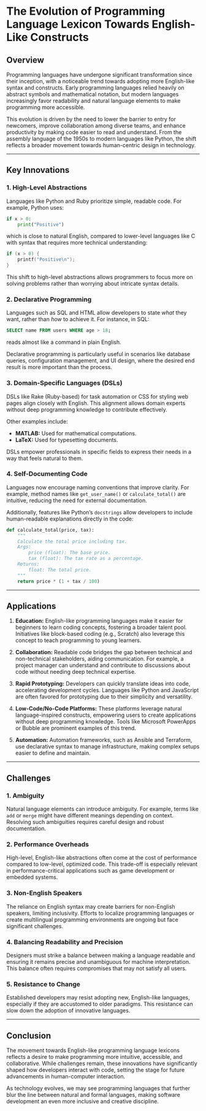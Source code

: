 # The Evolution of Programming Language Lexicon Towards English-Like Constructs

## Overview
Programming languages have undergone significant transformation since their inception, with a noticeable trend towards adopting more English-like syntax and constructs. Early programming languages relied heavily on abstract symbols and mathematical notation, but modern languages increasingly favor readability and natural language elements to make programming more accessible.

This evolution is driven by the need to lower the barrier to entry for newcomers, improve collaboration among diverse teams, and enhance productivity by making code easier to read and understand. From the assembly language of the 1950s to modern languages like Python, the shift reflects a broader movement towards human-centric design in technology.

---

## Key Innovations

### 1. High-Level Abstractions
Languages like Python and Ruby prioritize simple, readable code. For example, Python uses:
```python
if x > 0:
    print("Positive")
```
which is close to natural English, compared to lower-level languages like C with syntax that requires more technical understanding:
```c
if (x > 0) {
    printf("Positive\n");
}
```

This shift to high-level abstractions allows programmers to focus more on solving problems rather than worrying about intricate syntax details.

### 2. Declarative Programming
Languages such as SQL and HTML allow developers to state *what* they want, rather than *how* to achieve it. For instance, in SQL:
```sql
SELECT name FROM users WHERE age > 18;
```
reads almost like a command in plain English.

Declarative programming is particularly useful in scenarios like database queries, configuration management, and UI design, where the desired end result is more important than the process.

### 3. Domain-Specific Languages (DSLs)
DSLs like Rake (Ruby-based) for task automation or CSS for styling web pages align closely with English. This alignment allows domain experts without deep programming knowledge to contribute effectively.

Other examples include:
- **MATLAB:** Used for mathematical computations.
- **LaTeX:** Used for typesetting documents.

DSLs empower professionals in specific fields to express their needs in a way that feels natural to them.

### 4. Self-Documenting Code
Languages now encourage naming conventions that improve clarity. For example, method names like `get_user_name()` or `calculate_total()` are intuitive, reducing the need for external documentation.

Additionally, features like Python’s `docstrings` allow developers to include human-readable explanations directly in the code:
```python
def calculate_total(price, tax):
    """
    Calculate the total price including tax.
    Args:
        price (float): The base price.
        tax (float): The tax rate as a percentage.
    Returns:
        float: The total price.
    """
    return price * (1 + tax / 100)
```

---

## Applications

1. **Education:** English-like programming languages make it easier for beginners to learn coding concepts, fostering a broader talent pool. Initiatives like block-based coding (e.g., Scratch) also leverage this concept to teach programming to young learners.

2. **Collaboration:** Readable code bridges the gap between technical and non-technical stakeholders, aiding communication. For example, a project manager can understand and contribute to discussions about code without needing deep technical expertise.

3. **Rapid Prototyping:** Developers can quickly translate ideas into code, accelerating development cycles. Languages like Python and JavaScript are often favored for prototyping due to their simplicity and versatility.

4. **Low-Code/No-Code Platforms:** These platforms leverage natural language-inspired constructs, empowering users to create applications without deep programming knowledge. Tools like Microsoft PowerApps or Bubble are prominent examples of this trend.

5. **Automation:** Automation frameworks, such as Ansible and Terraform, use declarative syntax to manage infrastructure, making complex setups easier to define and maintain.

---

## Challenges

### 1. Ambiguity
Natural language elements can introduce ambiguity. For example, terms like `add` or `merge` might have different meanings depending on context. Resolving such ambiguities requires careful design and robust documentation.

### 2. Performance Overheads
High-level, English-like abstractions often come at the cost of performance compared to low-level, optimized code. This trade-off is especially relevant in performance-critical applications such as game development or embedded systems.

### 3. Non-English Speakers
The reliance on English syntax may create barriers for non-English speakers, limiting inclusivity. Efforts to localize programming languages or create multilingual programming environments are ongoing but face significant challenges.

### 4. Balancing Readability and Precision
Designers must strike a balance between making a language readable and ensuring it remains precise and unambiguous for machine interpretation. This balance often requires compromises that may not satisfy all users.

### 5. Resistance to Change
Established developers may resist adopting new, English-like languages, especially if they are accustomed to older paradigms. This resistance can slow down the adoption of innovative languages.

---

## Conclusion
The movement towards English-like programming language lexicons reflects a desire to make programming more intuitive, accessible, and collaborative. While challenges remain, these innovations have significantly shaped how developers interact with code, setting the stage for future advancements in human-computer interaction.

As technology evolves, we may see programming languages that further blur the line between natural and formal languages, making software development an even more inclusive and creative discipline.

